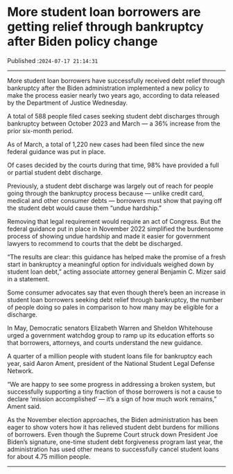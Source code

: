 # More student loan borrowers are getting relief through bankruptcy after Biden policy change

Published :`2024-07-17 21:14:31`

---

More student loan borrowers have successfully received debt relief through bankruptcy after the Biden administration implemented a new policy to make the process easier nearly two years ago, according to data released by the Department of Justice Wednesday.

A total of 588 people filed cases seeking student debt discharges through bankruptcy between October 2023 and March — a 36% increase from the prior six-month period.

As of March, a total of 1,220 new cases had been filed since the new federal guidance was put in place.

Of cases decided by the courts during that time, 98% have provided a full or partial student debt discharge.

Previously, a student debt discharge was largely out of reach for people going through the bankruptcy process because — unlike credit card, medical and other consumer debts — borrowers must show that paying off the student debt would cause them “undue hardship.”

Removing that legal requirement would require an act of Congress. But the federal guidance put in place in November 2022 simplified the burdensome process of showing undue hardship and made it easier for government lawyers to recommend to courts that the debt be discharged.

“The results are clear: this guidance has helped make the promise of a fresh start in bankruptcy a meaningful option for individuals weighed down by student loan debt,” acting associate attorney general Benjamin C. Mizer said in a statement.

Some consumer advocates say that even though there’s been an increase in student loan borrowers seeking debt relief through bankruptcy, the number of people doing so pales in comparison to how many may be eligible for a discharge.

In May, Democratic senators Elizabeth Warren and Sheldon Whitehouse urged a government watchdog group to ramp up its education efforts so that borrowers, attorneys, and courts understand the new guidance.

A quarter of a million people with student loans file for bankruptcy each year, said Aaron Ament, president of the National Student Legal Defense Network.

“We are happy to see some progress in addressing a broken system, but successfully supporting a tiny fraction of those borrowers is not a cause to declare ‘mission accomplished’ — it’s a sign of how much work remains,” Ament said.

As the November election approaches, the Biden administration has been eager to show voters how it has relieved student debt burdens for millions of borrowers. Even though the Supreme Court struck down President Joe Biden’s signature, one-time student debt forgiveness program last year, the administration has used other means to successfully cancel student loans for about 4.75 million people.

---

